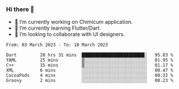 ### Hi there 👋

<!--
**devcat37/devcat37** is a ✨ _special_ ✨ repository because its `README.md` (this file) appears on your GitHub profile.-->


- 🔭 I’m currently working on Chimicum application.
- 🌱 I’m currently learning Flutter/Dart.
- 👯 I’m looking to collaborate with UI designers.
<!-- - 🤔 I’m looking for help with ... -->

<!--START_SECTION:waka-->

```text
From: 03 March 2023 - To: 10 March 2023

Dart         20 hrs 31 mins  ████████████████████████░   95.83 %
YAML         25 mins         ▒░░░░░░░░░░░░░░░░░░░░░░░░   01.95 %
C++          15 mins         ▒░░░░░░░░░░░░░░░░░░░░░░░░   01.17 %
XML          6 mins          ░░░░░░░░░░░░░░░░░░░░░░░░░   00.47 %
CocoaPods    4 mins          ░░░░░░░░░░░░░░░░░░░░░░░░░   00.32 %
Groovy       2 mins          ░░░░░░░░░░░░░░░░░░░░░░░░░   00.23 %
```

<!--END_SECTION:waka-->
